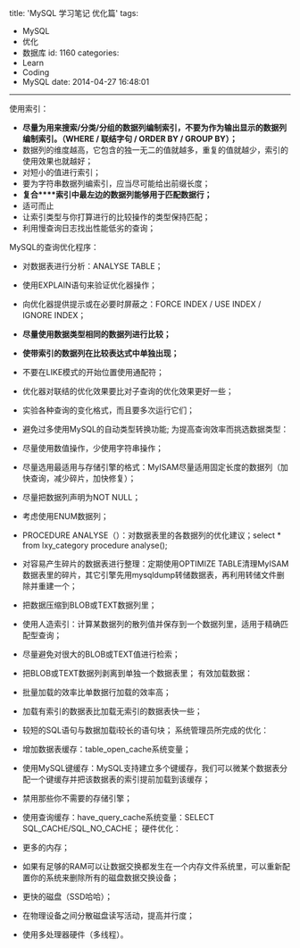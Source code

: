 title: 'MySQL 学习笔记 优化篇'
tags:
  - MySQL
  - 优化
  - 数据库
id: 1160
categories:
  - Learn
  - Coding
  - MySQL
date: 2014-04-27 16:48:01
---


使用索引：


*   **尽量为用来搜索/分类/分组的数据列编制索引，不要为作为输出显示的数据列编制索引。（WHERE / 联结字句 / ORDER BY / GROUP BY）；**
*   数据列的维度越高，它包含的独一无二的值就越多，重复的值就越少，索引的使用效果也就越好；
*   对短小的值进行索引；
*   要为字符串数据列编索引，应当尽可能给出前缀长度；
*   **复合****索引中最左边的数据列能够用于匹配数据行；**
*   适可而止
*   让索引类型与你打算进行的比较操作的类型保持匹配；
*   利用慢查询日志找出性能低劣的查询；

<!--more-->

MySQL的查询优化程序：


*   对数据表进行分析：ANALYSE TABLE；
*   使用EXPLAIN语句来验证优化器操作；
*   向优化器提供提示或在必要时屏蔽之：FORCE INDEX / USE INDEX / IGNORE INDEX；
*   **尽量使用数据类型相同的数据列进行比较；**
*   **使带索引的数据列在比较表达式中单独出现；**
*   不要在LIKE模式的开始位置使用通配符；
*   优化器对联结的优化效果要比对子查询的优化效果更好一些；
*   实验各种查询的变化格式，而且要多次运行它们；
*   避免过多使用MySQL的自动类型转换功能;
为提高查询效率而挑选数据类型：

*   尽量使用数值操作，少使用字符串操作；
*   尽量选用最适用与存储引擎的格式：MyISAM尽量适用固定长度的数据列（加快查询，减少碎片，加快修复）；
*   尽量把数据列声明为NOT NULL；
*   考虑使用ENUM数据列；
*   PROCEDURE ANALYSE（）：对数据表里的各数据列的优化建议；select * from lxy_category procedure analyse();
*   对容易产生碎片的数据表进行整理：定期使用OPTIMIZE TABLE清理MyISAM数据表里的碎片，其它引擎先用mysqldump转储数据表，再利用转储文件删除并重建一个；
*   把数据压缩到BLOB或TEXT数据列里；
*   使用人造索引：计算某数据列的散列值并保存到一个数据列里，适用于精确匹配型查询；
*   尽量避免对很大的BLOB或TEXT值进行检索；
*   把BLOB或TEXT数据列剥离到单独一个数据表里；
有效加载数据：

*   批量加载的效率比单数据行加载的效率高；
*   加载有索引的数据表比加载无索引的数据表快一些；
*   较短的SQL语句与数据加载i较长的语句块；
系统管理员所完成的优化：

*   增加数据表缓存：table_open_cache系统变量；
*   使用MySQL键缓存：MySQL支持建立多个键缓存，我们可以微某个数据表分配一个键缓存并把该数据表的索引提前加载到该缓存；
*   禁用那些你不需要的存储引擎；
*   使用查询缓存：have_query_cache系统变量：SELECT SQL_CACHE/SQL_NO_CACHE；
硬件优化：



*   ​更多的内存；
*   如果有足够的RAM可以让数据交换都发生在一个内存文件系统里，可以重新配置你的系统来删除所有的磁盘数据交换设备；
*   更快的磁盘（SSD哈哈）；
*   在物理设备之间分散磁盘读写活动，提高并行度；
*   使用多处理器硬件（多线程）。

